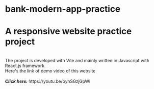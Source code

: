 # bank-modern-app-practice
<h1>A responsive website practice project</h1>
<br>
The project is developed with Vite and mainly written in Javascript with React.js framework. 
<br>
Here's the link of demo video of this website
<br><br>
<em><strong>Click here:</strong></em> https://youtu.be/oynSGzjGpWI

